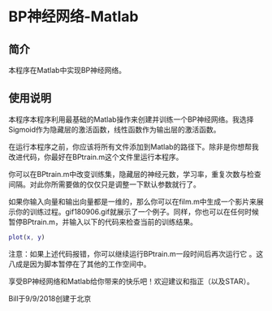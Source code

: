 # BP神经网络-Matlab

## 简介

本程序在Matlab中实现BP神经网络。

## 使用说明

本程序本程序利用最基础的Matlab操作来创建并训练一个BP神经网络。我选择Sigmoid作为隐藏层的激活函数，线性函数作为输出层的激活函数。

在运行本程序之前，你应该将所有文件添加到Matlab的路径下。除非是你想帮我改进代码，你最好在BPtrain.m这个文件里运行本程序。

你可以在BPtrain.m中改变训练集，隐藏层的神经元数，学习率，重复次数与检查间隔。对此你所需要做的仅仅只是调整一下默认参数就行了。

如果你输入向量和输出向量都是一维的，那么你可以在film.m中生成一个影片来展示你的训练过程。gif180906.gif就展示了一个例子。同样，你也可以在任何时候暂停BPtrain.m，并输入以下的代码来检查当前的训练结果。

```matlab
plot(x, y)
```

注意：如果上述代码报错，你可以继续运行BPtrain.m一段时间后再次运行它 。这八成是因为脚本暂停在了其他的工作空间中。

享受BP神经网络和Matlab给你带来的快乐吧！欢迎建议和指正（以及STAR）。

Bill于9/9/2018创建于北京
